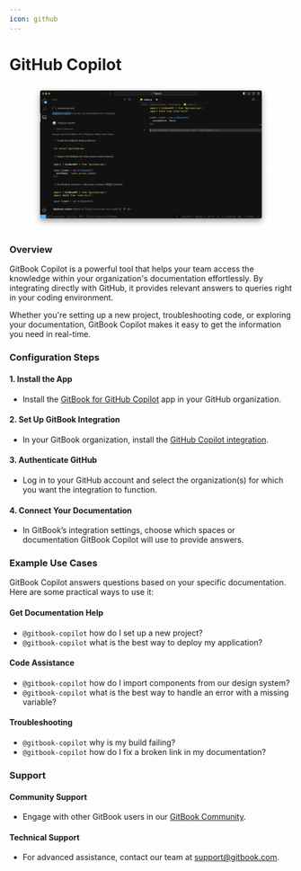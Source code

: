 ```yaml
---
icon: github
---
```


# GitHub Copilot

<figure><img src="../.gitbook/assets/gitbook-copilot-preview1.png" alt=""><figcaption></figcaption></figure>

### Overview

GitBook Copilot is a powerful tool that helps your team access the knowledge within your organization's documentation effortlessly. By integrating directly with GitHub, it provides relevant answers to queries right in your coding environment.&#x20;

Whether you're setting up a new project, troubleshooting code, or exploring your documentation, GitBook Copilot makes it easy to get the information you need in real-time.

### Configuration Steps

#### 1. Install the App

* Install the [GitBook for GitHub Copilot](https://github.com/marketplace/gitbook-for-github-copilot) app in your GitHub organization.

#### 2. Set Up GitBook Integration

* In your GitBook organization, install the [GitHub Copilot integration](https://app.gitbook.com/integrations/github-copilot).

#### 3. Authenticate GitHub

* Log in to your GitHub account and select the organization(s) for which you want the integration to function.

#### 4. Connect Your Documentation

* In GitBook’s integration settings, choose which spaces or documentation GitBook Copilot will use to provide answers.

### Example Use Cases

GitBook Copilot answers questions based on your specific documentation. Here are some practical ways to use it:

#### Get Documentation Help

* `@gitbook-copilot` how do I set up a new project?
* `@gitbook-copilot` what is the best way to deploy my application?

#### Code Assistance

* `@gitbook-copilot` how do I import components from our design system?
* `@gitbook-copilot` what is the best way to handle an error with a missing variable?

#### Troubleshooting

* `@gitbook-copilot` why is my build failing?
* `@gitbook-copilot` how do I fix a broken link in my documentation?

### Support

#### Community Support

* Engage with other GitBook users in our [GitBook Community](https://github.com/GitbookIO/community).

#### Technical Support

* For advanced assistance, contact our team at [support@gitbook.com](mailto:support@gitbook.com).
